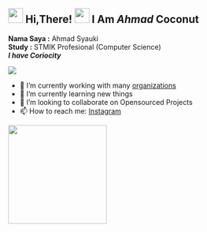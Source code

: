 <h2> <img src="https://user-images.githubusercontent.com/65858180/137293079-2440dbff-e887-4b1d-802c-49d49dcfd664.gif" width="30" /> Hi,There! <img src="https://user-images.githubusercontent.com/65858180/137293369-94c631b6-8a17-4256-927a-070da186734c.gif" width="30" /> I Am <b><i>Ahmad</i></b> Coconut </h2>

<b>Nama Saya	:</b> Ahmad Syauki </br>
<b>Study		:</b> STMIK Profesional (Computer Science) </br>
<b><i>I have Coriocity</i></b> </br>

<img src="https://user-images.githubusercontent.com/65858180/137301567-37e84890-e360-4f86-9dcc-127ff7f4f85b.gif" >


- 🔭 I’m currently working with many [organizations](https://coconut.or.id/contact)
- 🌱 I’m currently learning new things
- 👯 I’m looking to collaborate on Opensourced Projects
- 📫 How to reach me: [Instagram](https://www.instagram.com/_achmadsyauky/)

<img src="https://avatars.githubusercontent.com/u/57953087?v=4" width=200>